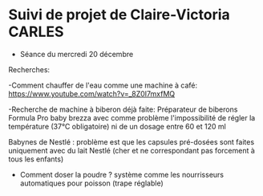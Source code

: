 # Suivi de projet de Claire-Victoria CARLES

* Séance du mercredi 20 décembre

Recherches:

  -Comment chauffer de l'eau comme une machine à café: https://www.youtube.com/watch?v=_8Z0I7mxfMQ 
  
  -Recherche de machine à biberon déjà faite: 
  Préparateur de biberons Formula Pro baby brezza avec comme problème l'impossibilité de régler la température (37°C obligatoire) ni de un dosage entre 60 et 120 ml
  
  Babynes de Nestlé : problème est que les capsules pré-dosées sont faites uniquement avec du lait Nestlé (cher et ne correspondant pas forcement à tous les enfants)
  
  - Comment doser la poudre ? système comme les nourrisseurs automatiques pour poisson (trape réglable)
  
    
      
  
  
